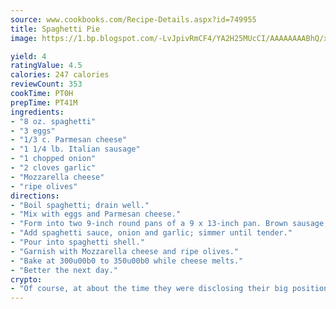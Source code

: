 ```yaml
---
source: www.cookbooks.com/Recipe-Details.aspx?id=749955
title: Spaghetti Pie
image: https://1.bp.blogspot.com/-LvJpivRmCF4/YA2H25MUcCI/AAAAAAAABhQ/xgndXuMf7Zopp5S4RExCblnSp5YGujfSQCLcBGAsYHQ/s320/8.png

yield: 4
ratingValue: 4.5
calories: 247 calories
reviewCount: 353
cookTime: PT0H
prepTime: PT41M
ingredients:
- "8 oz. spaghetti"
- "3 eggs"
- "1/3 c. Parmesan cheese"
- "1 1/4 lb. Italian sausage"
- "1 chopped onion"
- "2 cloves garlic"
- "Mozzarella cheese"
- "ripe olives"
directions:
- "Boil spaghetti; drain well."
- "Mix with eggs and Parmesan cheese."
- "Form into two 9-inch round pans of a 9 x 13-inch pan. Brown sausage; drain."
- "Add spaghetti sauce, onion and garlic; simmer until tender."
- "Pour into spaghetti shell."
- "Garnish with Mozzarella cheese and ripe olives."
- "Bake at 300u00b0 to 350u00b0 while cheese melts."
- "Better the next day."
crypto:
- "Of course, at about the time they were disclosing their big position, Bitcoin started to crash."
---
```

